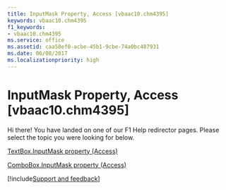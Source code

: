 ```yaml
---
title: InputMask Property, Access [vbaac10.chm4395]
keywords: vbaac10.chm4395
f1_keywords:
- vbaac10.chm4395
ms.service: office
ms.assetid: caa58ef0-acbe-45b1-9cbe-74a0bc487931
ms.date: 06/08/2017
ms.localizationpriority: high
---
```



# InputMask Property, Access [vbaac10.chm4395]

Hi there! You have landed on one of our F1 Help redirector pages. Please select the topic you were looking for below.

[TextBox.InputMask property (Access)](https://msdn.microsoft.com/library/a705c2a4-ff2f-74d1-4a7c-1eade3b00ae8%28Office.15%29.aspx)

[ComboBox.InputMask property (Access)](https://msdn.microsoft.com/library/da40a7cb-d962-dcb7-e536-c90c2753aaed%28Office.15%29.aspx)

[!include[Support and feedback](~/includes/feedback-boilerplate.md)]